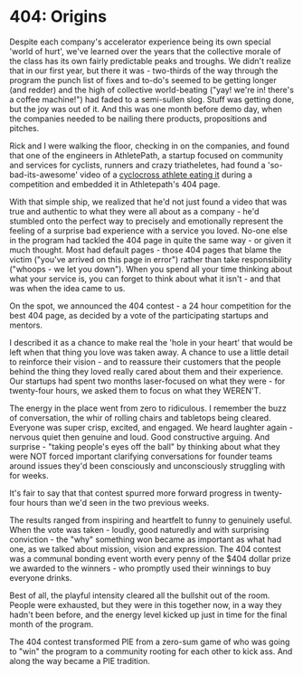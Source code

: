 # 404: Origins

Despite each company's accelerator experience being its own special 'world of hurt', we've learned over the years that the collective morale of the class has its own fairly predictable peaks and troughs. We didn't realize that in our first year, but there it was - two-thirds of the way through the program the punch list of fixes and to-do's seemed to be getting longer (and redder) and the high of collective world-beating ("yay! we're in! there's a coffee machine!") had faded to a semi-sullen slog. Stuff was getting done, but the joy was out of it. And this was one month before demo day, when the companies needed to be nailing there products, propositions and pitches.

Rick and I were walking the floor, checking in on the companies, and found that one of the engineers in AthletePath, a startup focused on community and services for cyclists, runners and crazy triatheletes, had found a 'so-bad-its-awesome' video of a [cyclocross athlete eating it](https://www.youtube.com/watch?v=bEGAIYKTZ9w) during a competition and embedded it in Athletepath's 404 page.

With that simple ship, we realized that he'd not just found a video that was true and authentic to what they were all about as a company - he'd stumbled onto the perfect way to precisely and emotionally represent the feeling of a surprise bad experience with a service you loved. No-one else in the program had tackled the 404 page in quite the same way - or given it much thought. Most had default pages - those 404 pages that blame the victim ("you've arrived on this page in error") rather than take responsibility ("whoops - we let you down"). When you spend all your time thinking about what your service is, you can forget to think about what it isn't - and that was when the idea came to us.

On the spot, we announced the 404 contest - a 24 hour competition for the best 404 page, as decided by a vote of the participating startups and mentors.

I described it as a chance to make real the 'hole in your heart' that would be left when that thing you love was taken away. A chance to use a little detail to reinforce their vision - and to reassure their customers that the people behind the thing they loved really cared about them and their experience. Our startups had spent two months laser-focused on what they were - for twenty-four hours, we asked them to focus on what they WEREN'T.

The energy in the place went from zero to ridiculous. I remember the buzz of conversation, the whir of rolling chairs and tabletops being cleared. Everyone was super crisp, excited, and engaged. We heard laughter again - nervous quiet then genuine and loud. Good constructive arguing. And surprise - "taking people's eyes off the ball" by thinking about what they were NOT forced important clarifying conversations for founder teams around issues they'd been consciously and unconsciously struggling with for weeks.

It's fair to say that that contest spurred more forward progress in twenty-four hours than we'd seen in the two previous weeks.

The results ranged from inspiring and heartfelt to funny to genuinely useful. When the vote was taken - loudly, good naturedly and with surprising conviction - the "why" something won became as important as what had one, as we talked about mission, vision and expression. The 404 contest was a communal bonding event worth every penny of the $404 dollar prize we awarded to the winners - who promptly used their winnings to buy everyone drinks.

Best of all, the playful intensity cleared all the bullshit out of the room. People were exhausted, but they were in this together now, in a way they hadn't been before, and the energy level kicked up just in time for the final month of the program.

The 404 contest transformed PIE from a zero-sum game of who was going to "win" the program to a community rooting for each other to kick ass. And along the way became a PIE tradition.